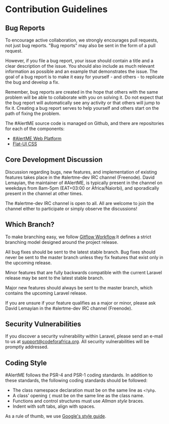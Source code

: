 # Contribution Guidelines

## Bug Reports

To encourage active collaboration, we strongly encourages pull requests, not just bug reports. "Bug reports" may also be sent in the form of a pull request.

However, if you file a bug report, your issue should contain a title and a clear description of the issue. You should also include as much relevant information as possible and an example that demonstrates the issue. The goal of a bug report is to make it easy for yourself - and others - to replicate the bug and develop a fix.

Remember, bug reports are created in the hope that others with the same problem will be able to collaborate with you on solving it. Do not expect that the bug report will automatically see any activity or that others will jump to fix it. Creating a bug report serves to help yourself and others start on the path of fixing the problem.

The #AlertME source code is managed on Github, and there are repositories for each of the components:

- [#AlertME Web Platform](https://github.com/CodeForAfrica/AlertME)
- [Flat-UI CSS ](https://github.com/DavidLemayian/Flat-UI)

## Core Development Discussion

Discussion regarding bugs, new features, and implementation of existing features takes place in the #alertme-dev IRC channel (Freenode). David Lemayian, the maintainer of #AlertME, is typically present in the channel on weekdays from 8am-5pm (EAT+03:00 or Africa/Naiorbi), and sporadically present in the channel at other times.

The #alertme-dev IRC channel is open to all. All are welcome to join the channel either to participate or simply observe the discussions!


## Which Branch?

To make branching easy, we follow [Gitflow Workflow](https://www.atlassian.com/git/tutorials/comparing-workflows/gitflow-workflow).It defines a strict branching model designed around the project release.

All bug fixes should be sent to the latest stable branch. Bug fixes should never be sent to the master branch unless they fix features that exist only in the upcoming release.

Minor features that are fully backwards compatible with the current Laravel release may be sent to the latest stable branch.

Major new features should always be sent to the master branch, which contains the upcoming Laravel release.

If you are unsure if your feature qualifies as a major or minor, please ask David Lemayian in the #alertme-dev IRC channel (Freenode).


## Security Vulnerabilities

If you discover a security vulnerability within Laravel, please send an e-mail to us at support@codeforafrica.org. All security vulnerabilities will be promptly addressed.


## Coding Style

\#AlertME follows the PSR-4 and PSR-1 coding standards. In addition to these standards, the following coding standards should be followed:

- The class namespace declaration must be on the same line as `<?php`.
- A class' opening `{` must be on the same line as the class name.
- Functions and control structures must use *Allman style* braces.
- Indent with soft tabs, align with spaces.

As a rule of thumb, we use [Google's style guide](https://code.google.com/p/google-styleguide/).
